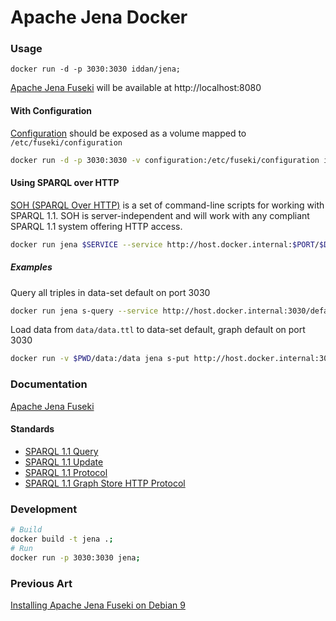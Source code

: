# Apache Jena Docker

### Usage
```
docker run -d -p 3030:3030 iddan/jena;
```
[Apache Jena Fuseki](https://jena.apache.org/documentation/fuseki2/) will be available at http://localhost:8080

#### With Configuration
[Configuration](https://jena.apache.org/documentation/fuseki2/fuseki-configuration.html#fuseki-configuration-file) should be exposed as a volume mapped to `/etc/fuseki/configuration`

```bash
docker run -d -p 3030:3030 -v configuration:/etc/fuseki/configuration iddan/jena;
```

#### Using SPARQL over HTTP
[SOH (SPARQL Over HTTP)](https://jena.apache.org/documentation/fuseki2/soh.html) is a set of command-line scripts for working with SPARQL 1.1. SOH is server-independent and will work with any compliant SPARQL 1.1 system offering HTTP access.

```bash
docker run jena $SERVICE --service http://host.docker.internal:$PORT/$DATASET/sparql # ...
```

##### Examples

Query all triples in data-set default on port 3030

```bash
docker run jena s-query --service http://host.docker.internal:3030/default/sparql "SELECT ?a ?b ?c WHERE { ?a ?b ?c }";
```

Load data from `data/data.ttl` to data-set default, graph default on port 3030

```bash
docker run -v $PWD/data:/data jena s-put http://host.docker.internal:3030/default default /data/data.ttl
```


### Documentation

[Apache Jena Fuseki](http://jena.apache.org/documentation/fuseki2/)

#### Standards

*   [SPARQL 1.1 Query](http://www.w3.org/TR/sparql11-query/)
*   [SPARQL 1.1 Update](http://www.w3.org/TR/sparql11-update/)
*   [SPARQL 1.1 Protocol](http://www.w3.org/TR/sparql11-protocol/)
*   [SPARQL 1.1 Graph Store HTTP Protocol](http://www.w3.org/TR/sparql11-http-rdf-update/)

### Development
```bash
# Build
docker build -t jena .;
# Run
docker run -p 3030:3030 jena;
```

### Previous Art
[Installing Apache Jena Fuseki on Debian 9](https://nvbach.blogspot.com/2018/07/apache-jena-fuseki-on-debian-9-from.html)
